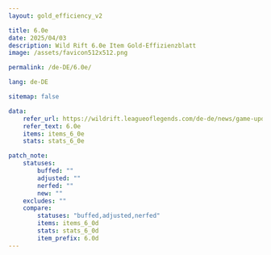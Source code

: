 ```yaml
---
layout: gold_efficiency_v2

title: 6.0e
date: 2025/04/03
description: Wild Rift 6.0e Item Gold-Effizienzblatt
image: /assets/favicon512x512.png

permalink: /de-DE/6.0e/

lang: de-DE

sitemap: false

data:
    refer_url: https://wildrift.leagueoflegends.com/de-de/news/game-updates/wild-rift-patch-notes-6-0e/
    refer_text: 6.0e
    items: items_6_0e
    stats: stats_6_0e

patch_note:
    statuses:
        buffed: ""
        adjusted: ""
        nerfed: ""
        new: ""
    excludes: ""
    compare:
        statuses: "buffed,adjusted,nerfed"
        items: items_6_0d
        stats: stats_6_0d
        item_prefix: 6.0d
---
```

